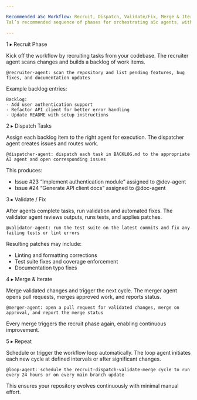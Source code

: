 ```yaml
---

Recommended a5c Workflow: Recruit, Dispatch, Validate/Fix, Merge & Iterate, Repeat
Tal’s recommended sequence of phases for orchestrating a5c agents, with examples showing how to mention and use each agent at every step.

---
```


1 ▸ Recruit Phase

Kick off the workflow by recruiting tasks from your codebase. The recruiter agent scans changes and builds a backlog of work items.

```text
@recruiter-agent: scan the repository and list pending features, bug fixes, and documentation updates
```

Example backlog entries:

```text
Backlog:
- Add user authentication support
- Refactor API client for better error handling
- Update README with setup instructions
```

2 ▸ Dispatch Tasks

Assign each backlog item to the right agent for execution. The dispatcher agent creates issues and routes work.

```text
@dispatcher-agent: dispatch each task in BACKLOG.md to the appropriate AI agent and open corresponding issues
```

This produces:

- Issue #23 “Implement authentication module” assigned to @dev-agent  
- Issue #24 “Generate API client docs” assigned to @doc-agent

3 ▸ Validate / Fix

After agents complete tasks, run validation and automated fixes. The validator agent reviews outputs, runs tests, and applies patches.

```text
@validator-agent: run the test suite on the latest commits and fix any failing tests or lint errors
```

Resulting patches may include:

- Linting and formatting corrections  
- Test suite fixes and coverage enforcement  
- Documentation typo fixes

4 ▸ Merge & Iterate

Merge validated changes and trigger the next cycle. The merger agent opens pull requests, merges approved work, and reports status.

```text
@merger-agent: open a pull request for validated changes, merge on approval, and report the merge status
```

Every merge triggers the recruit phase again, enabling continuous improvement.

5 ▸ Repeat

Schedule or trigger the workflow loop automatically. The loop agent initiates each new cycle at defined intervals or after significant changes.

```text
@loop-agent: schedule the recruit-dispatch-validate-merge cycle to run every 24 hours or on every main branch update
```

This ensures your repository evolves continuously with minimal manual effort.
